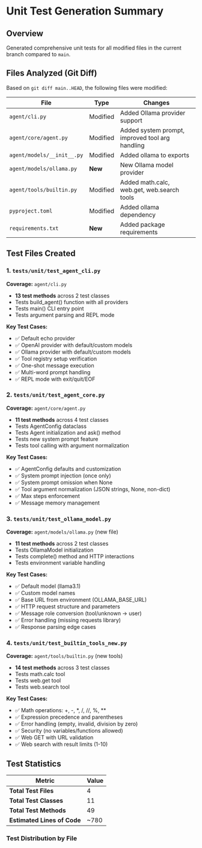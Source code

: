# Unit Test Generation Summary

## Overview
Generated comprehensive unit tests for all modified files in the current branch compared to `main`.

## Files Analyzed (Git Diff)
Based on `git diff main..HEAD`, the following files were modified:

| File | Type | Changes |
|------|------|---------|
| `agent/cli.py` | Modified | Added Ollama provider support |
| `agent/core/agent.py` | Modified | Added system prompt, improved tool arg handling |
| `agent/models/__init__.py` | Modified | Added ollama to exports |
| `agent/models/ollama.py` | **New** | New Ollama model provider |
| `agent/tools/builtin.py` | Modified | Added math.calc, web.get, web.search tools |
| `pyproject.toml` | Modified | Added ollama dependency |
| `requirements.txt` | **New** | Added package requirements |

## Test Files Created

### 1. `tests/unit/test_agent_cli.py`
**Coverage:** `agent/cli.py`
- **13 test methods** across 2 test classes
- Tests build_agent() function with all providers
- Tests main() CLI entry point
- Tests argument parsing and REPL mode

**Key Test Cases:**
- ✅ Default echo provider
- ✅ OpenAI provider with default/custom models
- ✅ Ollama provider with default/custom models
- ✅ Tool registry setup verification
- ✅ One-shot message execution
- ✅ Multi-word prompt handling
- ✅ REPL mode with exit/quit/EOF

### 2. `tests/unit/test_agent_core.py`
**Coverage:** `agent/core/agent.py`
- **11 test methods** across 4 test classes
- Tests AgentConfig dataclass
- Tests Agent initialization and ask() method
- Tests new system prompt feature
- Tests tool calling with argument normalization

**Key Test Cases:**
- ✅ AgentConfig defaults and customization
- ✅ System prompt injection (once only)
- ✅ System prompt omission when None
- ✅ Tool argument normalization (JSON strings, None, non-dict)
- ✅ Max steps enforcement
- ✅ Message memory management

### 3. `tests/unit/test_ollama_model.py`
**Coverage:** `agent/models/ollama.py` (new file)
- **11 test methods** across 2 test classes
- Tests OllamaModel initialization
- Tests complete() method and HTTP interactions
- Tests environment variable handling

**Key Test Cases:**
- ✅ Default model (llama3.1)
- ✅ Custom model names
- ✅ Base URL from environment (OLLAMA_BASE_URL)
- ✅ HTTP request structure and parameters
- ✅ Message role conversion (tool/unknown → user)
- ✅ Error handling (missing requests library)
- ✅ Response parsing edge cases

### 4. `tests/unit/test_builtin_tools_new.py`
**Coverage:** `agent/tools/builtin.py` (new tools)
- **14 test methods** across 3 test classes
- Tests math.calc tool
- Tests web.get tool
- Tests web.search tool

**Key Test Cases:**
- ✅ Math operations: +, -, *, /, //, %, **
- ✅ Expression precedence and parentheses
- ✅ Error handling (empty, invalid, division by zero)
- ✅ Security (no variables/functions allowed)
- ✅ Web GET with URL validation
- ✅ Web search with result limits (1-10)

## Test Statistics

| Metric | Value |
|--------|-------|
| **Total Test Files** | 4 |
| **Total Test Classes** | 11 |
| **Total Test Methods** | 49 |
| **Estimated Lines of Code** | ~780 |

### Test Distribution by File